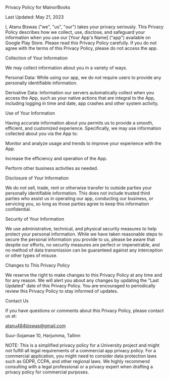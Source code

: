 Privacy Policy for MainorBooks

Last Updated: May 21, 2023

I, Atanu Biswas ("we", "us", "our") takes your privacy seriously. This Privacy Policy describes how we collect, use, disclose, and safeguard your information when you use our [Your App's Name] ("app") available on Google Play Store. Please read this Privacy Policy carefully. If you do not agree with the terms of this Privacy Policy, please do not access the app.

Collection of Your Information

We may collect information about you in a variety of ways.

Personal Data: While using our app, we do not require users to provide any personally identifiable information.

Derivative Data: Information our servers automatically collect when you access the App, such as your native actions that are integral to the App, including logging in time and date, app crashes and other system activity.

Use of Your Information

Having accurate information about you permits us to provide a smooth, efficient, and customized experience. Specifically, we may use information collected about you via the App to:

Monitor and analyze usage and trends to improve your experience with the App.

Increase the efficiency and operation of the App.

Perform other business activities as needed.

Disclosure of Your Information

We do not sell, trade, rent or otherwise transfer to outside parties your personally identifiable information. This does not include trusted third parties who assist us in operating our app, conducting our business, or servicing you, so long as those parties agree to keep this information confidential.

Security of Your Information

We use administrative, technical, and physical security measures to help protect your personal information. While we have taken reasonable steps to secure the personal information you provide to us, please be aware that despite our efforts, no security measures are perfect or impenetrable, and no method of data transmission can be guaranteed against any interception or other types of misuse.

Changes to This Privacy Policy

We reserve the right to make changes to this Privacy Policy at any time and for any reason. We will alert you about any changes by updating the "Last Updated" date of this Privacy Policy. You are encouraged to periodically review this Privacy Policy to stay informed of updates.

Contact Us

If you have questions or comments about this Privacy Policy, please contact us at:

atanu484biswas@gmail.com

Suur-Sojamae 10, Harjumma, Tallinn

NOTE: This is a simplified privacy policy for a University project and might not fulfill all legal requirements of a commercial app privacy policy. For a commercial application, you might need to consider data protection laws such as GDPR, CCPA, and other regional laws. We highly recommend consulting with a legal professional or a privacy expert when drafting a privacy policy for commercial purposes.
